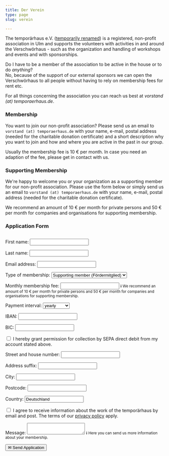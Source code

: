 ```yaml
---
title: Der Verein
type: page
slug: verein

---
```


The temporärhaus e.V. ([temporarily renamed](/stellungnahme-und-ausblick-zum-urteil-im-markenrechtsstreit/)) is a registered, non-profit association in Ulm and supports the volunteers with activities in and around the Verschwörhaus - such as the organization and handling of workshops and events and with sponsorships.

Do I have to be a member of the association to be active in the house or to do _anything_?  
No, because of the support of our external sponsors we can open the Verschwörhaus to all people without having to rely on membership fees for rent etc.

<!--
Warum sollte ich (Förder)mitglied werden?  
Wenn man sich für eine Mitgliedschaft entscheidet, bekommt man zum einen ein Stimmrecht bei allen Vereinsfragen sowie eine Art “virtuelles” Abzeichen, dass man das Haus und den dortigen Spirit unterstützt.

Weiter ermöglichen die Mitgliedsbeiträge die Beschaffung von interessanten Dingen für alle, Workshopmaterial und den ein oder anderen Kostenpunkt im Haus.
-->


For all things concerning the association you can reach us best at _vorstand (at) temporaerhaus.de_.

### Membership 
You want to join our non-profit association? Please send us an email to `vorstand (at) temporaerhaus.de` with your name, e-mail, postal address (needed for the charitable donation certificate) and a short description why you want to join and how and where you are active in the past in our group.

Usually the membership fee is 10 € per month. In case you need an adaption of the fee, please get in contact with us.

### Supporting Membership
We're happy to welcome you or your organization as a supporting member for our non-profit association. Please use the form below or simply send us an email to `vorstand (at) temporaerhaus.de` with your name, e-mail, postal address (needed for the charitable donation certificate).

We recommend an amount of 10 € per month for private persons and 50 € per month for companies and organisations for supporting membership.

### Application Form

<form style="display: flex; flex-wrap: wrap;" method="POST" action="https://temporaerhaus.de/member-application.php?lang=en" id="applicationForm">
<div style="display: none; flex-grow: 0; flex-shrink: 1; flex-basis: 230px;">
  <ol>
    <li><a href="#step1">Personal data</a></li>
    <li><a href="#step2">Membership fee</a></li>
    <li><a href="#step3">Payment method</a></li>
    <li><a href="#step4">Address</a></li>
    <li><a href="#step5">Privacy Policy</a></li>
  </ol>
</div>

<div style="flex-grow: 1; flex-shrink: 1; flex-basis: 280px;">
<div id="step1" style="scroll-padding-top: 2em;">
<p>
<label for="firstname">First name:</label>
<input type="text" id="firstname" name="firstname">
</p>
<p>
<label for="lastname">Last name:</label>
<input type="text" id="lastname" name="lastname">
</p>
<p>
<label for="email">Email address:</label>
<input type="text" id="email" name="email">
</p>
</div>

<div id="step2" style="scroll-padding-top: 2em;">
<p>
<label for="type">Type of membership:</label>
<select id="type" name="type">
    <option>Supporting member (Fördermitglied)</option>
    <option>Active member (Aktives Mitglied)</option>
</select>
</p>
<p>
<label for="amount">Monthly membership fee:</label>
<input type="number" id="amount" name="amount">
<small class="info" style="padding-block: 0.25em;"><b>ℹ</b> We recommend an amount of 10 € per month for private persons and 50 € per month for companies and organisations for supporting membership.</small>
</p>
</div>

<div id="step3" style="scroll-padding-top: 2em;">
<p>
<label for="interval">Payment interval:</label>
<select id="interval" name="interval">
    <option>yearly</option>
    <option>half-yearly</option>
    <option>monthly</option>
</select>
</p>
<p>
<label for="iban">IBAN:</label>
<input type="text" id="iban" name="iban">
</p>
<p>
<label for="bic">BIC:</label>
<input type="text" id="bic" name="bic">
</p>
<p>
<label for="consent">
<input type="checkbox" id="consent" name="consent">
I hereby grant permission for collection by SEPA direct debit from my account stated above.
</label>
</p>
</div>

<div id="step4" style="scroll-padding-top: 2em;">
<p>
<label for="address">Street and house number:</label>
<input type="text" id="address" name="address">
</p>
<p>
<label for="suffix">Address suffix:</label>
<input type="text" id="suffix" name="suffix">
</p>
<p>
<label for="city">City:</label>
<input type="text" id="city" name="city">
</p>
<p>
<label for="zip">Postcode:</label>
<input type="text" id="zip" name="zip">
</p>
<p>
<label for="country">Country:</label>
<input type="text" id="country" name="country" value="Deutschland">
</p>
</div>

<div id="step5" style="scroll-padding-top: 2em;">
<p>
<label for="mailconsent">
<input type="checkbox" id="mailconsent" name="mailconsent">
I agree to receive information about the work of the temporärhaus by email and post.
The terms of our <a href="/datenschutzerklaerung" target="_blank">privacy policy</a> apply.
</label>
</p>
<p>
<label for="message">Message:</label>
<textarea id="message" name="message"></textarea>
<small class="info" style="padding-block: 0.25em;"><b>ℹ</b> Here you can send us more information about your membership.</small>
</p>
</div>

<div style="display: none; align-items: center; justify-content: space-between;">
<button id="prevStep">◀ Back</button>
<button id="nextStep">▶ Next</button>
</div>

<button type="submit">✉ Send Application</button>
</div>
<div style="display: none" id="application-loading">
    <h3>⏳ One moment, your request is being saved.</h3>
</div>
<div style="display: none" id="application-error">
    <h3>💻 Computer says "no" :(</h3>
    <p>Please check the highlighted form fields again.</p>
</div>
</form>
